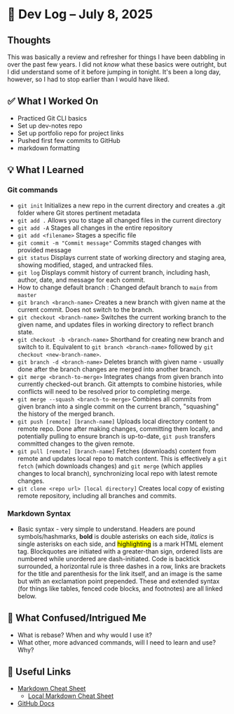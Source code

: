 # 🧠 Dev Log – July 8, 2025

## Thoughts
This was basically a review and refresher for things I have been dabbling in over the past few years. I did not *know* what these basics were outright, but I did understand some of it before jumping in tonight. It's been a long day, however, so I had to stop earlier than I would have liked.

## ✅ What I Worked On
- Practiced Git CLI basics
- Set up dev-notes repo
- Set up portfolio repo for project links
- Pushed first few commits to GitHub
- markdown formatting

## 💡 What I Learned
### Git commands
- `git init` Initializes a new repo in the current directory and creates a .git folder where Git stores pertinent metadata
- `git add .` Allows you to stage all changed files in the current directory
- `git add -A` Stages all changes in the entire repository
- `git add <filename>` Stages a specific file
- `git commit -m "Commit message"` Commits staged changes with provided message
- `git status` Displays current state of working directory and staging area, showing modified, staged, and untracked files.
- `git log` Displays commit history of current branch, including hash, author, date, and message for each commit.
- How to change default branch
: Changed default branch to `main` from `master`
- `git branch <branch-name>` Creates a new branch with given name at the current commit. Does not switch to the branch.
- `git checkout <branch-name>` Switches the current working branch to the given name, and updates files in working directory to reflect branch state.
- `git checkout -b <branch-name>` Shorthand for creating new branch and switch to it. Equivalent to `git branch <branch-name>` followed by `git checkout <new-branch-name>`.
- `git branch -d <branch-name>` Deletes branch with given name - usually done after the branch changes are merged into another branch.
- `git merge <branch-to-merge>` Integrates changs from given branch into currently checked-out branch. Git attempts to combine histories, while conflicts will need to be resolved prior to completing merge.
- `git merge --squash <branch-to-merge>` Combines all commits from given branch into a single commit on the current branch, "squashing" the history of the merged branch.
- `git push [remote] [branch-name]` Uploads local directory content to remote repo. Done after making changes, committing them locally, and potentially pulling to ensure branch is up-to-date, `git push` transfers committed changes to the given remote.
- `git pull [remote] [branch-name]` Fetches (downloads) content from remote and updates local repo to match content. This is effectively a `git fetch` (which downloads changes) and `git merge` (which applies changes to local branch), synchronizing local repo with latest remote changes.
- `git clone <repo url> [local directory]` Creates local copy of existing remote repository, including all branches and commits.

### Markdown Syntax
- Basic syntax - very simple to understand. Headers are pound symbols/hashmarks, **bold** is double asterisks on each side, *italics* is single asterisks on each side, and <mark>highlighting</mark> is a mark HTML element tag. Blockquotes are initiated with a greater-than sign, ordered lists are numbered while unordered are dash-initiated. Code is backtick surrounded, a horizontal rule is three dashes in a row, links are brackets for the title and parenthesis for the link itself, and an image is the same but with an exclamation point prepended. These and extended syntax (for things like tables, fenced code blocks, and footnotes) are all linked below.

## 🚧 What Confused/Intrigued Me
- What is rebase? When and why would I use it?
- What other, more advanced commands, will I need to learn and use? Why? 

## 🔗 Useful Links
- [Markdown Cheat Sheet](https://www.markdownguide.org/cheat-sheet/)
  - [Local Markdown Cheat Sheet](data/markdown-cheat-sheet.md)
- [GitHub Docs](https://docs.github.com/en)
